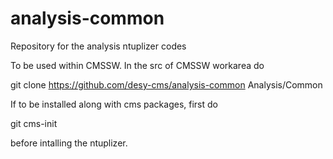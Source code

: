 # analysis-common

Repository for the analysis ntuplizer codes

To be used within CMSSW. In the src of CMSSW workarea do

git clone https://github.com/desy-cms/analysis-common Analysis/Common

If to be installed along with cms packages, first do

git cms-init

before intalling the ntuplizer.

